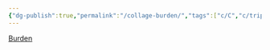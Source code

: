 ```yaml
---
{"dg-publish":true,"permalink":"/collage-burden/","tags":["c/C","c/trip","c/hand","c/man","c/abstract","c/metal-finish","c/blue"],"created":"2024-01-03T16:52:06.592-05:00","updated":"2024-01-03T17:41:40.847-05:00"}
---
```



[Burden](https://www.instagram.com/p/CJt3ba1hMmZ/)
